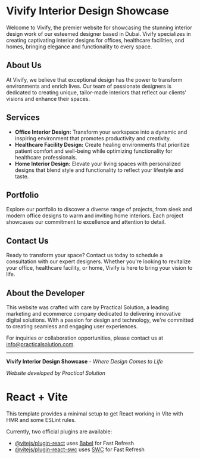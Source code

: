 # Vivify Interior Design Showcase

Welcome to Vivify, the premier website for showcasing the stunning interior design work of our esteemed designer based in Dubai. Vivify specializes in creating captivating interior designs for offices, healthcare facilities, and homes, bringing elegance and functionality to every space.

## About Us

At Vivify, we believe that exceptional design has the power to transform environments and enrich lives. Our team of passionate designers is dedicated to creating unique, tailor-made interiors that reflect our clients' visions and enhance their spaces.

## Services

- **Office Interior Design:** Transform your workspace into a dynamic and inspiring environment that promotes productivity and creativity.
- **Healthcare Facility Design:** Create healing environments that prioritize patient comfort and well-being while optimizing functionality for healthcare professionals.
- **Home Interior Design:** Elevate your living spaces with personalized designs that blend style and functionality to reflect your lifestyle and taste.

## Portfolio

Explore our portfolio to discover a diverse range of projects, from sleek and modern office designs to warm and inviting home interiors. Each project showcases our commitment to excellence and attention to detail.

## Contact Us

Ready to transform your space? Contact us today to schedule a consultation with our expert designers. Whether you're looking to revitalize your office, healthcare facility, or home, Vivify is here to bring your vision to life.

## About the Developer

This website was crafted with care by Practical Solution, a leading marketing and ecommerce company dedicated to delivering innovative digital solutions. With a passion for design and technology, we're committed to creating seamless and engaging user experiences.

For inquiries or collaboration opportunities, please contact us at [info@practicalsolution.com](mailto:contact@practicalsolution.com).

---

**Vivify Interior Design Showcase** - *Where Design Comes to Life*

*Website developed by Practical Solution*
# React + Vite

This template provides a minimal setup to get React working in Vite with HMR and some ESLint rules.

Currently, two official plugins are available:

- [@vitejs/plugin-react](https://github.com/vitejs/vite-plugin-react/blob/main/packages/plugin-react/README.md) uses [Babel](https://babeljs.io/) for Fast Refresh
- [@vitejs/plugin-react-swc](https://github.com/vitejs/vite-plugin-react-swc) uses [SWC](https://swc.rs/) for Fast Refresh
